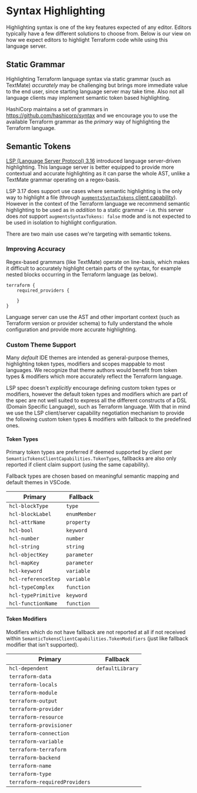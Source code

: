 # Syntax Highlighting

Highlighting syntax is one of the key features expected of any editor. Editors typically have a few different solutions to choose from. Below is our view on how we expect editors to highlight Terraform code while using this language server.

## Static Grammar

Highlighting Terraform language syntax via static grammar (such as TextMate) _accurately_ may be challenging but brings more immediate value to the end user, since starting language server may take time. Also not all language clients may implement semantic token based highlighting.

HashiCorp maintains a set of grammars in https://github.com/hashicorp/syntax and we encourage you to use the available Terraform grammar as the *primary* way of highlighting the Terraform language.

## Semantic Tokens

[LSP (Language Server Protocol) 3.16](https://microsoft.github.io/language-server-protocol/specifications/specification-3-16/) introduced language server-driven highlighting. This language server is better equipped to provide more contextual and accurate highlighting as it can parse the whole AST, unlike a TextMate grammar operating on a regex-basis.

LSP 3.17 does support use cases where semantic highlighting is the only way to highlight a file (through [`augmentsSyntaxTokens` client capability](https://microsoft.github.io/language-server-protocol/specifications/lsp/3.17/specification/#semanticTokensClientCapabilities)). However in the context of the Terraform language we recommend semantic highlighting to be used as in *addition* to a static grammar - i.e. this server does _not_ support `augmentsSyntaxTokens: false` mode and is not expected to be used in isolation to highlight configuration.

There are two main use cases we're targeting with semantic tokens.

### Improving Accuracy

Regex-based grammars (like TextMate) operate on line-basis, which makes it difficult to accurately highlight certain parts of the syntax, for example nested blocks occurring in the Terraform language (as below).

```hcl
terraform {
	required_providers {

	}
}
```

Language server can use the AST and other important context (such as Terraform version or provider schema) to fully understand the whole configuration and provide more accurate highlighting.

### Custom Theme Support

Many _default_ IDE themes are intended as general-purpose themes, highlighting token types, modifiers and scopes mappable to most languages. We recognize that theme authors would benefit from token types & modifiers which more accurately reflect the Terraform language.

LSP spec doesn't _explicitly_ encourage defining custom token types or modifiers, however the default token types and modifiers which are part of the spec are not well suited to express all the different constructs of a DSL (Domain Specific Language), such as Terraform language. With that in mind we use the LSP client/server capability negotiation mechanism to provide the following custom token types & modifiers with fallback to the predefined ones.

#### Token Types

Primary token types are preferred if deemed supported by client per `SemanticTokensClientCapabilities.TokenTypes`, fallbacks are also only reported if client claim support (using the same capability).

Fallback types are chosen based on meaningful semantic mapping and default themes in VSCode.

| Primary | Fallback |
| ------- | -------- |
| `hcl-blockType` | `type` |
| `hcl-blockLabel` | `enumMember` |
| `hcl-attrName` | `property` |
| `hcl-bool` | `keyword` |
| `hcl-number` | `number` |
| `hcl-string` | `string` |
| `hcl-objectKey` | `parameter` |
| `hcl-mapKey` | `parameter` |
| `hcl-keyword` | `variable` |
| `hcl-referenceStep` | `variable` |
| `hcl-typeComplex` | `function` |
| `hcl-typePrimitive` | `keyword` |
| `hcl-functionName` | `function` |

#### Token Modifiers

Modifiers which do not have fallback are not reported at all if not received within `SemanticTokensClientCapabilities.TokenModifiers` (just like fallback modifier that isn't supported).

| Primary | Fallback |
| ------- | -------- |
| `hcl-dependent` | `defaultLibrary` |
| `terraform-data` |  |
| `terraform-locals` |  |
| `terraform-module` |  |
| `terraform-output` |  |
| `terraform-provider` |  |
| `terraform-resource` |  |
| `terraform-provisioner` |  |
| `terraform-connection` |  |
| `terraform-variable` |  |
| `terraform-terraform` |  |
| `terraform-backend` |  |
| `terraform-name` |  |
| `terraform-type` |  |
| `terraform-requiredProviders` |  |
